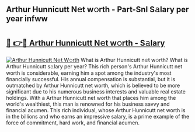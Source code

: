 ## Arthur Hunnicutt N𝚎t w𝚘rth - Part-SnI S𝚊lary per year infww

# <h2><a href="http://gc33y58.nevu.top/?p=Arthur+Hunnicutt">🔗 👉🔴 Arthur Hunnicutt N𝚎t w𝚘rth - S𝚊lary</a></h2>

[![Arthur Hunnicutt N𝚎t W𝚘rth](https://i.imgur.com/Oavwk0R.jpeg)](http://gc33y58.nevu.top/?p=Arthur+Hunnicutt)
What is Arthur Hunnicutt n𝚎t w𝚘rth? What is Arthur Hunnicutt s𝚊lary per year?
This rich person's Arthur Hunnicutt net worth is considerable, earning him a spot among the industry's most financially successful. His annual compensation is substantial, but it is outmatched by Arthur Hunnicutt net worth, which is believed to be more significant due to his numerous business interests and valuable real estate holdings. With a Arthur Hunnicutt net worth that places him among the world's wealthiest, this man is renowned for his business savvy and financial acumen. This rich individual, whose Arthur Hunnicutt net worth is in the billions and who earns an impressive salary, is a prime example of the force of commitment, hard work, and financial acumen.
